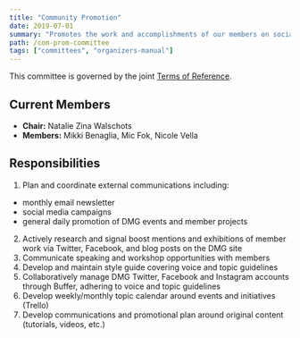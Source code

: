 ```yaml
---
title: "Community Promotion"
date: 2019-07-01
summary: "Promotes the work and accomplishments of our members on social media, through newsletters, and blog posts."
path: /com-prom-committee
tags: ["committees", "organizers-manual"]
---
```


This committee is governed by the joint [Terms of Reference](/manual/joint-terms-of-reference).

## Current Members

- **Chair:** Natalie Zina Walschots
- **Members:** Mikki Benaglia, Mic Fok, Nicole Vella

## Responsibilities

1. Plan and coordinate external communications including:

- monthly email newsletter
- social media campaigns
- general daily promotion of DMG events and member projects

2. Actively research and signal boost mentions and exhibitions of member work via Twitter, Facebook, and blog posts on the DMG site
3. Communicate speaking and workshop opportunities with members
4. Develop and maintain style guide covering voice and topic guidelines
5. Collaboratively manage DMG Twitter, Facebook and Instagram accounts through
   Buffer, adhering to voice and topic guidelines
6. Develop weekly/monthly topic calendar around events and initiatives (Trello)
7. Develop communications and promotional plan around
   original content (tutorials, videos, etc.)
